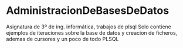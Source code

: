 # AdministracionDeBasesDeDatos
Asignatura de 3º de ing. informática, trabajos de plsql
Solo contiene ejemplos de iteraciones sobre la base de datos y creacion de ficheros, ademas de cursores y un poco de todo PLSQL
